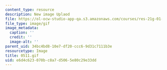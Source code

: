 ```yaml
---
content_type: resource
description: New image Uplaod
file: https://ol-ocw-studio-app-qa.s3.amazonaws.com/courses/res-21g-01-kana-spring-2010/e6d4c623070bc8a7d5065e80c29e33dd_0511.gif
file_type: image/gif
image_metadata:
  caption: ''
  credit: ''
  image-alt: ''
parent_uid: 34bc4bd8-10e7-df20-ccc6-9d31c7111b3e
resourcetype: Image
title: 0511.gif
uid: e6d4c623-070b-c8a7-d506-5e80c29e33dd
---
```

